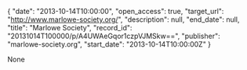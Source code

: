{
  "date": "2013-10-14T10:00:00", 
  "open_access": true, 
  "target_url": "http://www.marlowe-society.org/", 
  "description": null, 
  "end_date": null, 
  "title": "Marlowe Society", 
  "record_id": "20131014T100000/p/A4UWAeGqor1czpVJMSkw==", 
  "publisher": "marlowe-society.org", 
  "start_date": "2013-10-14T10:00:00Z"
}

None